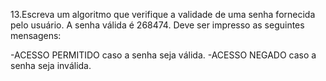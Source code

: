 13.Escreva um algoritmo que verifique a validade de uma senha fornecida pelo usuário. A senha válida é 268474. Deve ser impresso as seguintes mensagens:

-ACESSO PERMITIDO caso a senha seja válida.
-ACESSO NEGADO  caso a senha seja inválida.

